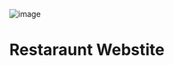 <img src="https://dynamic-media-cdn.tripadvisor.com/media/photo-o/26/38/88/22/caption.jpg?w=600&h=-1&s=1" alt="image" />

<h1>Restaraunt Webstite</h1>
